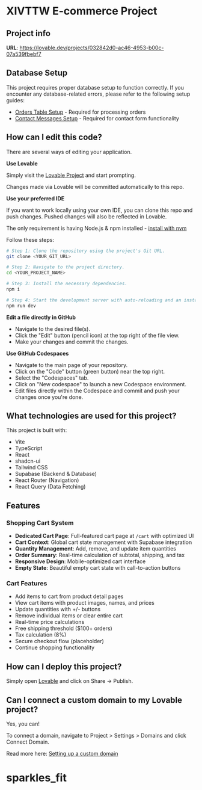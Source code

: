 # XIVTTW E-commerce Project

## Project info

**URL**: https://lovable.dev/projects/032842d0-ac46-4953-b00c-07a539fbebf7

## Database Setup

This project requires proper database setup to function correctly. If you encounter any database-related errors, please refer to the following setup guides:

- [Orders Table Setup](./DATABASE_SETUP.md) - Required for processing orders
- [Contact Messages Setup](./CONTACT_MESSAGES_SETUP.md) - Required for contact form functionality

## How can I edit this code?

There are several ways of editing your application.

**Use Lovable**

Simply visit the [Lovable Project](https://lovable.dev/projects/032842d0-ac46-4953-b00c-07a539fbebf7) and start prompting.

Changes made via Lovable will be committed automatically to this repo.

**Use your preferred IDE**

If you want to work locally using your own IDE, you can clone this repo and push changes. Pushed changes will also be reflected in Lovable.

The only requirement is having Node.js & npm installed - [install with nvm](https://github.com/nvm-sh/nvm#installing-and-updating)

Follow these steps:

```sh
# Step 1: Clone the repository using the project's Git URL.
git clone <YOUR_GIT_URL>

# Step 2: Navigate to the project directory.
cd <YOUR_PROJECT_NAME>

# Step 3: Install the necessary dependencies.
npm i

# Step 4: Start the development server with auto-reloading and an instant preview.
npm run dev
```

**Edit a file directly in GitHub**

- Navigate to the desired file(s).
- Click the "Edit" button (pencil icon) at the top right of the file view.
- Make your changes and commit the changes.

**Use GitHub Codespaces**

- Navigate to the main page of your repository.
- Click on the "Code" button (green button) near the top right.
- Select the "Codespaces" tab.
- Click on "New codespace" to launch a new Codespace environment.
- Edit files directly within the Codespace and commit and push your changes once you're done.

## What technologies are used for this project?

This project is built with:

- Vite
- TypeScript
- React
- shadcn-ui
- Tailwind CSS
- Supabase (Backend & Database)
- React Router (Navigation)
- React Query (Data Fetching)

## Features

### Shopping Cart System
- **Dedicated Cart Page**: Full-featured cart page at `/cart` with optimized UI
- **Cart Context**: Global cart state management with Supabase integration
- **Quantity Management**: Add, remove, and update item quantities
- **Order Summary**: Real-time calculation of subtotal, shipping, and tax
- **Responsive Design**: Mobile-optimized cart interface
- **Empty State**: Beautiful empty cart state with call-to-action buttons

### Cart Features
- Add items to cart from product detail pages
- View cart items with product images, names, and prices
- Update quantities with +/- buttons
- Remove individual items or clear entire cart
- Real-time price calculations
- Free shipping threshold ($100+ orders)
- Tax calculation (8%)
- Secure checkout flow (placeholder)
- Continue shopping functionality

## How can I deploy this project?

Simply open [Lovable](https://lovable.dev/projects/032842d0-ac46-4953-b00c-07a539fbebf7) and click on Share -> Publish.

## Can I connect a custom domain to my Lovable project?

Yes, you can!

To connect a domain, navigate to Project > Settings > Domains and click Connect Domain.

Read more here: [Setting up a custom domain](https://docs.lovable.dev/tips-tricks/custom-domain#step-by-step-guide)
# sparkles_fit
